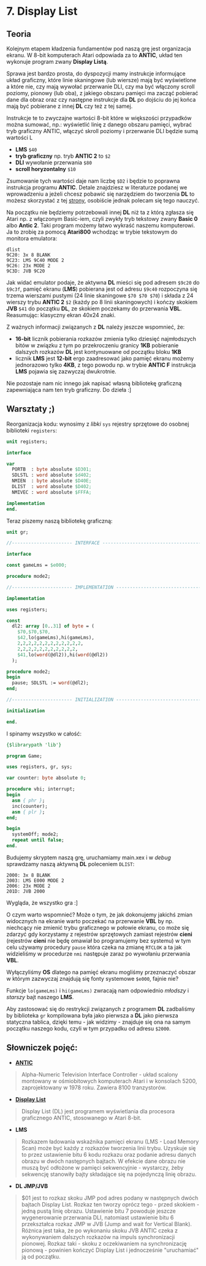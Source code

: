 # 7. Display List

## Teoria

Kolejnym etapem kładzenia fundamentów pod naszą grę jest organizacja ekranu. W 8-bit komputerach Atari odpowiada za to **ANTIC**, układ ten wykonuje program zwany **Display Listą**.

Sprawa jest bardzo prosta, do dyspozycji mamy instrukcje informujące układ graficzny, które linie skaningowe (lub wiersze) mają być wyświetlone a które nie, czy mają wywołać przerwanie DLI, czy ma być włączony scroll poziomy, pionowy (lub oba), z jakiego obszaru pamięci ma zacząć pobierać dane dla obraz oraz czy następne instrukcje dla **DL** po dojściu do jej końca mają być pobierane z innej **DL** czy też z tej samej.

Instrukcje te to zwyczajne wartości 8-bit które w większości przypadków można sumować, np.: wyświetlić linię z danego obszaru pamięci, wybrać tryb graficzny ANTIC, włączyć skroll poziomy i przerwanie DLI będzie sumą wartości L

* **LMS** `$40`
* **tryb graficzny** np. tryb **ANTIC 2** to `$2`
* **DLI** wywołanie przerwania `$80`
* **scroll horyzontalny** `$10`

Zsumowanie tych wartości daje nam liczbę `$D2` i będzie to poprawna instrukcja programu **ANTIC**. Detale znajdziesz w literaturze podanej we wprowadzeniu a jeżeli chcesz pobawić się narzędziem do tworzenia **DL** to możesz skorzystać z tej [strony](https://bocianu.gitlab.io/fidl/), osobiście jednak polecam się tego nauczyć.

Na początku nie będziemy potrzebowali innej **DL** niż ta z którą zgłasza się Atari np. z włączonym Basic-iem, czyli zwykły tryb tekstowy zwany **Basic 0** albo **Antic 2**. Taki program możemy łatwo wykraść naszemu komputerowi. Ja to zrobię za pomocą **Atari800** wchodząc w trybie tekstowym do monitora emulatora:

```
dlist
9C20: 3x 8 BLANK
9C23: LMS 9C40 MODE 2
9C26: 23x MODE 2
9C3D: JVB 9C20
```

Jak widać emulator podaje, że aktywna **DL** mieści się pod adresem `$9c20` do `$9c3f`, pamięć ekranu (**LMS**) pobierana jest od adresu `$9c40` rozpoczyna się trzema wierszami pustymi (24 linie skaningowe `$70 $70 $70`) i składa z 24 wierszy trybu **ANTIC 2** `$2` (każdy po 8 linii skaningowych) i kończy skokiem **JVB** `$41` do początku **DL**, ze skokiem poczekamy do przerwania **VBL**. Reasumując: klasyczny ekran 40x24 znaki.

Z ważnych informacji związanych z **DL** należy jeszcze wspomnieć, że:
* **16-bit** licznik pobierania rozkazów zmienia tylko dziesięć najmłodszych bitów w związku z tym po przekroczeniu granicy **1KB** pobieranie dalszych rozkazów **DL** jest kontynuowane od początku bloku **1KB**
* licznik **LMS** jest **12-bit** ergo zaadresować jako pamięć ekranu możemy jednorazowo tylko **4KB**, z tego powodu np. w trybie **ANTIC F** instrukcja **LMS** pojawia się zazwyczaj dwukrotnie.

Nie pozostaje nam nic innego jak napisać własną bibliotekę graficzną zapewniająca nam ten tryb graficzny. Do dzieła :]

## Warsztaty ;)

Reorganizacja kodu: wynosimy z *libki* `sys` rejestry sprzętowe do osobnej biblioteki `registers`:

```pascal
unit registers;

interface

var
  PORTB  : byte absolute $D301;
  SDLSTL : word absolute $d402;
  NMIEN  : byte absolute $D40E;
  DLIST  : word absolute $D402;
  NMIVEC : word absolute $FFFA;

implementation
end.
```

Teraz piszemy naszą bibliotekę graficzną:

```pascal
unit gr;

//---------------------- INTERFACE ---------------------------------------------

interface

const gameLms = $e000;

procedure mode2;

//---------------------- IMPLEMENTATION ----------------------------------------

implementation

uses registers;

const
  dl2: array [0..31] of byte = (
    $70,$70,$70,
    $42,lo(gameLms),hi(gameLms),
    2,2,2,2,2,2,2,2,2,2,2,2,
    2,2,2,2,2,2,2,2,2,2,2,
    $41,lo(word(@dl2)),hi(word(@dl2))
  );

procedure mode2;
begin
  pause; SDLSTL := word(@dl2);
end;

//---------------------- INITIALIZATION ----------------------------------------

initialization

end.
```

I spinamy wszystko w całość:

```pascal
{$librarypath 'lib'}

program Game;

uses registers, gr, sys;

var counter: byte absolute 0;

procedure vbi; interrupt;
begin
  asm { phr };
  inc(counter);
  asm { plr };
end;

begin
  systemOff; mode2;
  repeat until false;
end.
```

Budujemy skryptem naszą grę, uruchamiamy main.xex i w *debug* sprawdzamy naszą aktywną **DL** poleceniem `DLIST`:

```
2000: 3x 8 BLANK
2003: LMS E000 MODE 2
2006: 23x MODE 2
201D: JVB 2000
```

Wygląda, że wszystko gra :]

O czym warto wspomnieć? Może o tym, że jak dokonujemy jakichś zmian widocznych na ekranie warto poczekać na przerwanie **VBL** by np. niechcący nie zmienić trybu graficznego w połowie ekranu, co może się zdarzyć gdy korzystamy z rejestrów sprzętowych zamiast rejestrów **cieni** (rejestrów **cieni** nie będę omawiał bo programujemy bez systemu) w tym celu używamy procedury `pause` która czeka na zmianę `RTCLOK` a ta jak widzieliśmy w procedurze `nmi` następuje zaraz po wywołaniu przerwania **VBL**.

Wyłączyliśmy **OS** dlatego na pamięć ekranu mogliśmy przeznaczyć obszar w którym zazwyczaj znajdują się fonty systemowe `$e000`, fajnie nie?

Funkcje `lo(gameLms)` i `hi(gameLms)` zwracają nam odpowiednio *młodszy* i *starszy* bajt naszego **LMS**.

Aby zastosować się do restrykcji związanych z programem **DL** zadbaliśmy by biblioteka `gr` kompilowana była jako pierwsza a **DL** jako pierwsza statyczna tablica, dzięki temu - jak widzimy - znajduje się ona na samym początku naszego kodu, czyli w tym przypadku od adresu `$2000`.

## Słowniczek pojęć:

* [**ANTIC**](http://atariki.krap.pl/index.php/ANTIC_%28uk%C5%82ad%29)
>Alpha-Numeric Television Interface Controller - układ scalony montowany w ośmiobitowych komputerach Atari i w konsolach 5200, zaprojektowany w 1978 roku. Zawiera 8100 tranzystorów.

* [**Display List**](http://atariki.krap.pl/index.php/ANTIC_Display_List)
>Display List (DL) jest programem wyświetlania dla procesora graficznego ANTIC, stosowanego w Atari 8-bit.

* **LMS**
>Rozkazem ładowania wskaźnika pamięci ekranu (LMS - Load Memory Scan) może być każdy z rozkazów tworzenia linii trybu. Uzyskuje się to przez ustawienie bitu 6 kodu rozkazu oraz podanie adresu danych obrazu w dwóch następnych bajtach. W efekcie dane obrazu nie muszą być odłożone w pamięci sekwencyjnie - wystarczy, żeby sekwencję stanowiły bajty składające się na pojedynczą linię obrazu.

* **DL JMP/JVB**
>$01 jest to rozkaz skoku JMP pod adres podany w następnych dwóch bajtach Display List. Rozkaz ten tworzy oprócz tego - przed skokiem - jedną pustą linię obrazu. Ustawienie bitu 7 powoduje jeszcze wygenerowanie przerwania DLI, natomiast ustawienie bitu 6 przekształca rozkaz JMP w JVB (Jump and wait for Vertical Blank). Różnica jest taka, że po wykonaniu skoku JVB ANTIC czeka z wykonywaniem dalszych rozkazów na impuls synchronizacji pionowej. Rozkaz taki - skoku z oczekiwaniem na synchronizację pionową - powinien kończyć Display List i jednocześnie "uruchamiać" ją od początku.
